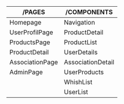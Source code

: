|   /PAGES	|  /COMPONENTS 	|
|---	|---	|
|  Homepage 	|  Navigation 	| 
|   UserProfilPage	|   ProductDetail	|
|  ProductsPage 	| ProductList  	|
|   ProductDetail	|   UserDetails	|
|	AssociationPage    |	AssociationDetail    |
| AdminPage  	| UserProducts  	|
|   	|   WhishList	|
|   	|   UserList	|